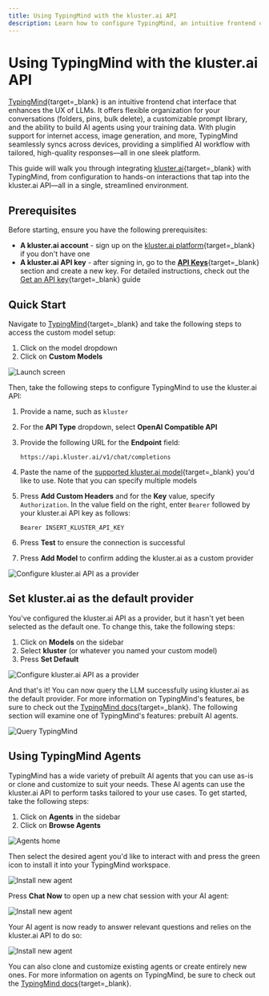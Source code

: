 ```yaml
---
title: Using TypingMind with the kluster.ai API
description: Learn how to configure TypingMind, an intuitive frontend chat interface that offers organization, prompt libraries, and AI agent support, with kluster.ai.
---
```


# Using TypingMind with the kluster.ai API

[TypingMind](https://www.typingmind.com/){target=\_blank} is an intuitive frontend chat interface that enhances the UX of LLMs. It offers flexible organization for your conversations (folders, pins, bulk delete), a customizable prompt library, and the ability to build AI agents using your training data. With plugin support for internet access, image generation, and more, TypingMind seamlessly syncs across devices, providing a simplified AI workflow with tailored, high-quality responses—all in one sleek platform.

This guide will walk you through integrating [kluster.ai](https://www.kluster.ai/){target=\_blank} with TypingMind, from configuration to hands-on interactions that tap into the kluster.ai API—all in a single, streamlined environment.

## Prerequisites

Before starting, ensure you have the following prerequisites:

- **A kluster.ai account** - sign up on the [kluster.ai platform](https://platform.kluster.ai/signup){target=\_blank} if you don't have one
- **A kluster.ai API key** - after signing in, go to the [**API Keys**](https://platform.kluster.ai/apikeys){target=\_blank} section and create a new key. For detailed instructions, check out the [Get an API key](/get-started/get-api-key/){target=\_blank} guide

## Quick Start

Navigate to [TypingMind](https://www.typingmind.com/){target=\_blank} and take the following steps to access the custom model setup:

1. Click on the model dropdown
2. Click on **Custom Models**

![Launch screen](/images/get-started/integrations/typingmind/typingmind-1.webp)

Then, take the following steps to configure TypingMind to use the kluster.ai API:

1. Provide a name, such as `kluster`
2. For the **API Type** dropdown, select **OpenAI Compatible API**
3. Provide the following URL for the **Endpoint** field:

    ```text
    https://api.kluster.ai/v1/chat/completions
    ```

4. Paste the name of the [supported kluster.ai model](/api-reference/reference/#list-supported-models){target=\_blank} you'd like to use. Note that you can specify multiple models
5. Press **Add Custom Headers** and for the **Key** value, specify `Authorization`. In the value field on the right, enter `Bearer` followed by your kluster.ai API key as follows: 

    ```text
    Bearer INSERT_KLUSTER_API_KEY
    ``` 

6. Press **Test** to ensure the connection is successful
7. Press **Add Model** to confirm adding the kluster.ai as a custom provider

![Configure kluster.ai API as a provider](/images/get-started/integrations/typingmind/typingmind-2.webp)

## Set kluster.ai as the default provider

You've configured the kluster.ai API as a provider, but it hasn't yet been selected as the default one. To change this, take the following steps: 

1. Click on **Models** on the sidebar
2. Select **kluster** (or whatever you named your custom model)
3. Press **Set Default**

![Configure kluster.ai API as a provider](/images/get-started/integrations/typingmind/typingmind-3.webp)

And that's it! You can now query the LLM successfully using kluster.ai as the default provider. For more information on TypingMind's features, be sure to check out the [TypingMind docs](https://docs.typingmind.com/){target=\_blank}. The following section will examine one of TypingMind's features: prebuilt AI agents.

![Query TypingMind](/images/get-started/integrations/typingmind/typingmind-4.webp)

## Using TypingMind Agents

TypingMind has a wide variety of prebuilt AI agents that you can use as-is or clone and customize to suit your needs. These AI agents can use the kluster.ai API to perform tasks tailored to your use cases. To get started, take the following steps:

1. Click on **Agents** in the sidebar
2. Click on **Browse Agents**

![Agents home](/images/get-started/integrations/typingmind/typingmind-5.webp)

Then select the desired agent you'd like to interact with and press the green icon to install it into your TypingMind workspace. 

![Install new agent](/images/get-started/integrations/typingmind/typingmind-6.webp)

Press **Chat Now** to open up a new chat session with your AI agent:

![Install new agent](/images/get-started/integrations/typingmind/typingmind-7.webp)

Your AI agent is now ready to answer relevant questions and relies on the kluster.ai API to do so:

![Install new agent](/images/get-started/integrations/typingmind/typingmind-8.webp)

You can also clone and customize existing agents or create entirely new ones. For more information on agents on TypingMind, be sure to check out the [TypingMind docs](https://docs.typingmind.com/ai-agents/ai-agents-overview){target=\_blank}.